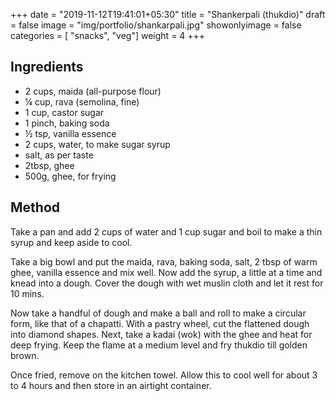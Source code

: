 
+++
date = "2019-11-12T19:41:01+05:30"
title = "Shankerpali (thukdio)"
draft = false
image = "img/portfolio/shankarpali.jpg"
showonlyimage = false
categories = [ "snacks", "veg"] 
weight = 4
+++


<!--more-->

## Ingredients

- 2 cups, maida (all-purpose flour)
- ¼ cup, rava (semolina, fine)
- 1 cup, castor sugar
- 1 pinch, baking soda
- ½ tsp, vanilla essence
- 2 cups, water, to make sugar syrup
- salt, as per taste
- 2tbsp, ghee
- 500g, ghee, for frying

## Method

Take a pan and add 2 cups of water and 1 cup sugar and boil to make a thin syrup and keep aside to cool.

Take a big bowl and put the maida, rava, baking soda, salt, 2 tbsp of warm ghee, vanilla essence and mix well. Now add the syrup, a little at a time and knead into a dough. Cover the dough with wet muslin cloth and let it rest for 10 mins.

Now take a handful of dough and make a ball and roll to make a circular form, like that of a chapatti. With a pastry wheel, cut the flattened dough into diamond shapes. Next, take a kadai (wok) with the ghee and heat for deep frying. Keep the flame at a medium level and fry thukdio till golden brown. 

Once fried, remove on the kitchen towel. Allow this to cool well for about 3 to 4 hours and then store in an airtight container.

